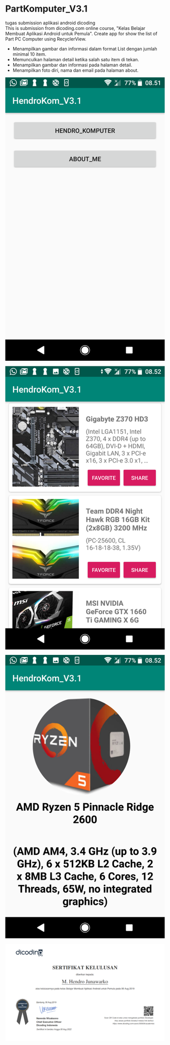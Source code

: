 # PartKomputer_V3.1

tugas submission aplikasi android dicoding<br>
This is submission from dicoding.com online course, "Kelas Belajar Membuat Aplikasi Android untuk Pemula". Create app for show the list of Part PC Computer using RecyclerView.

- Menampilkan gambar dan informasi dalam format List dengan jumlah minimal 10 item.
- Memunculkan halaman detail ketika salah satu item di tekan.
- Menampilkan gambar dan informasi pada halaman detail.
- Menampilkan foto diri, nama dan email pada halaman about.

<p align="center"><img src="1.png"></p>
<p align="center"><img src="2.png"></p>
<p align="center"><img src="3.png"></p>

<p align="center"><img src="dicoding_android_hendro.png"></p>
